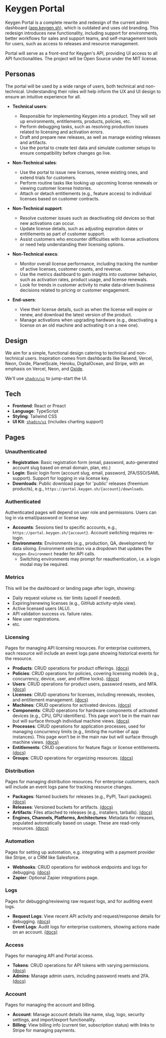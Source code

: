 # Keygen Portal

Keygen Portal is a complete rewrite and redesign of the current admin
dashboard ([app.keygen.sh](https://app.keygen.sh)), which is outdated and
uses old branding. This redesign introduces new functionality, including
support for environments, better workflows for sales and support teams, and
self-management tools for users, such as access to releases and resource
management.

Portal will serve as a front-end for Keygen's API, providing UI access to
all API functionalities. The project will be Open Source under the MIT
license.

## Personas

The portal will be used by a wide range of users, both technical and
non-technical. Understanding their roles will help inform the UX and UI
design to ensure an intuitive experience for all.

- **Technical users**:
  - Responsible for implementing Keygen into a product. They will set up
    environments, entitlements, products, policies, etc.
  - Perform debugging tasks, such as resolving production issues related to
    licensing and activation errors.
  - Draft and prepare new releases, as well as manage existing releases and
    artifacts.
  - Use the portal to create test data and simulate customer setups to
    ensure compatibility before changes go live.

- **Non-Technical sales**:
  - Use the portal to issue new licenses, renew existing ones, and extend
    trials for customers.
  - Perform routine tasks like looking up upcoming license renewals or
    viewing customer license histories.
  - Attach or detach entitlements (e.g., feature access) to individual
    licenses based on customer contracts.

- **Non-Technical support**:
  - Resolve customer issues such as deactivating old devices so that new
    activations can occur.
  - Update license details, such as adjusting expiration dates or
    entitlements as part of customer support.
  - Assist customers who encounter difficulties with license activations or
    need help understanding their licensing options.

- **Non-Technical execs**:
  - Monitor overall license performance, including tracking the number of
    active licenses, customer counts, and revenue.
  - Use the metrics dashboard to gain insights into customer behavior, such
    as activation rates, product usage, and license renewals.
  - Look for trends in customer activity to make data-driven business
    decisions related to pricing or customer engagement.

- **End-users**:
  - View their license details, such as when the license will expire or renew,
    and download the latest version of the product.
  - Manage activations when upgrading hardware (e.g., deactivating a license
    on an old machine and activating it on a new one).

## Design

We aim for a simple, functional design catering to technical and
non-technical users. Inspiration comes from dashboards like Resend, Vercel,
Neon, Oxide, PlanetScale, Heroku, DigitalOcean, and Stripe, with an emphasis on
Vercel, Neon, and [Oxide](https://console-preview.oxide.computer/).

We'll use [`shadcn/ui`](https://ui.shadcn.com/) to jump-start the UI.

## Tech

- **Frontend**: React or Preact
- **Language**: TypeScript
- **Styling**: Tailwind CSS
- **UI Kit**: [`shadcn/ui`](https://ui.shadcn.com/) (includes charting support)

## Pages

### Unauthenticated

- **Registration**: Basic registration form (email, password, auto-generated
  account slug based on email domain, plan, etc.)
- **Login**: Basic login form (account slug, email, password, 2FA/SSO/SAML
  support). Support for logging in via license key.
- **Downloads**: Public download page for 'public' releases (freemium
  products), e.g., `https://portal.keygen.sh/{account}/downloads`.

### Authenticated

Authenticated pages will depend on user role and permissions. Users can log in
via email/password or license key.

- **Accounts**: Sessions tied to specific accounts, e.g.,
  `https://portal.keygen.sh/{account}`. Account switching requires re-login.
- **Environments**: Environments (e.g., production, QA, development) for
  data siloing. Environment selection via a dropdown that updates the
  `Keygen-Environment` header for API calls.
  - Switching environments may prompt for reauthentication, i.e. a login modal
    may be required.

### Metrics

This will be the dashboard or landing page after login, showing:

- Daily request volume vs. tier limits (upsell if needed).
- Expiring/renewing licenses (e.g., GitHub activity-style view).
- Active licensed users (ALU).
- API validation success vs. failure rates.
- New user registrations.
- etc.

### Licensing

Pages for managing API licensing resources. For enterprise customers, each
resource will include an event logs pane showing historical events for the
resource.

- **Products**: CRUD operations for product offerings.
  [(docs)](https://keygen.sh/docs/api/products/)
- **Policies**: CRUD operations for policies, covering licensing models
  (e.g., concurrency, device, user, and offline locks).
  [(docs)](https://keygen.sh/docs/api/policies/)
- **Users**: CRUD operations for product users, password resets, and MFA.
  [(docs)](https://keygen.sh/docs/api/users/)
- **Licenses**: CRUD operations for licenses, including renewals, revokes,
  and entitlement management.
  [(docs)](https://keygen.sh/docs/api/licenses/)
- **Machines**: CRUD operations for activated devices.
  [(docs)](https://keygen.sh/docs/api/machines/)
- **Components**: CRUD operations for hardware components of activated
  devices (e.g., CPU, GPU identifiers). This page won’t be in the main nav
  but will surface through individual machine views.
  [(docs)](https://keygen.sh/docs/api/components/)
- **Processes**: CRUD operations for application processes, used for managing
  concurrency limits (e.g., limiting the number of app instances). This page
  won’t be in the main nav but will surface through machine views.
  [(docs)](https://keygen.sh/docs/api/processes/)
- **Entitlements**: CRUD operations for feature flags or license entitlements.
  [(docs)](https://keygen.sh/docs/api/entitlements/)
- **Groups**: CRUD operations for organizing resources.
  [(docs)](https://keygen.sh/docs/api/groups/)

### Distribution

Pages for managing distribution resources. For enterprise customers, each will
include an event logs pane for tracking resource changes.

- **Packages**: Named buckets for releases (e.g., PyPI, Tauri packages).
  [(docs)](https://keygen.sh/docs/api/packages/)
- **Releases**: Versioned buckets for artifacts.
  [(docs)](https://keygen.sh/docs/api/releases/)
- **Artifacts**: Files attached to releases (e.g., installers, tarballs).
  [(docs)](https://keygen.sh/docs/api/artifacts/)
- **Engines, Channels, Platforms, Architectures**: Metadata for releases,
  populated automatically based on usage. These are read-only resources.
  [(docs)](https://keygen.sh/docs/api/)

### Automation

Pages for setting up automation, e.g. integrating with a payment provider like
Stripe, or a CRM like Salesforce.

- **Webhooks**: CRUD operations for webhook endpoints and logs for debugging.
  [(docs)](https://keygen.sh/docs/api/webhooks/)
- **Zapier**: Optional Zapier integrations page.

### Logs

Pages for debugging/reviewing raw request logs, and for auditing event logs.

- **Request Logs**: View recent API activity and request/response details for
  debugging.
  [(docs)](https://keygen.sh/docs/api/request-logs/)
- **Event Logs**: Audit logs for enterprise customers, showing actions made
  on an account.
  [(docs)](https://keygen.sh/docs/api/event-logs/)

### Access

Pages for managing API and Portal access.

- **Tokens**: CRUD operations for API tokens with varying permissions.
  [(docs)](https://keygen.sh/docs/api/tokens/)
- **Admins**: Manage admin users, including password resets and 2FA.
  [(docs)](https://keygen.sh/docs/api/users/)

### Account

Pages for managing the account and billing.

- **Account**: Manage account details like name, slug, logo, security settings,
  and import/export functionality.
- **Billing**: View billing info (current tier, subscription status) with
  links to Stripe for managing payments.
